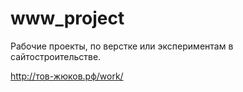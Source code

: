# www_project

Рабочие проекты, по верстке или экспериментам в сайтостроительстве.

http://тов-жюков.рф/work/


